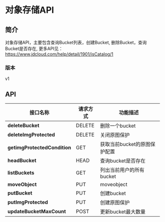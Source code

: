 # 对象存储API


## 简介
对象存储API，主要包含查询Bucket列表，创建Bucket, 删除Bucket，查询Bucket是否存在, 更多API见：https://www.jdcloud.com/help/detail/1901/isCatalog/1


### 版本
v1


## API
|接口名称|请求方式|功能描述|
|---|---|---|
|**deleteBucket**|DELETE|删除一个bucket</br>|
|**deleteImgProtected**|DELETE|关闭原图保护</br>|
|**getimgProtectedCondition**|GET|获取当前bucket的原图保护配置</br>|
|**headBucket**|HEAD|查询bucket是否存在</br>|
|**listBuckets**|GET|列出当前用户的所有bucket</br>|
|**moveObject**|PUT|moveobject</br>|
|**putBucket**|PUT|创建bucket</br>|
|**putImgProtected**|PUT|创建原图保护</br>|
|**updateBucketMaxCount**|POST|更新bucket最大数量</br>|
